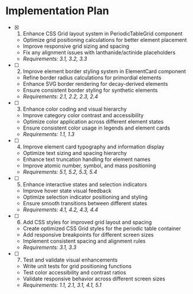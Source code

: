 # Implementation Plan

- [x] 1. Enhance CSS Grid layout system in PeriodicTableGrid component

  - Optimize grid positioning calculations for better element placement
  - Improve responsive grid sizing and spacing
  - Fix any alignment issues with lanthanide/actinide placeholders
  - _Requirements: 3.1, 3.2, 3.3_

- [ ] 2. Improve element border styling system in ElementCard component

  - Refine border radius calculations for primordial elements
  - Enhance SVG border rendering for decay-derived elements
  - Ensure consistent border styling for synthetic elements
  - _Requirements: 2.1, 2.2, 2.3, 2.4_

- [ ] 3. Enhance color coding and visual hierarchy

  - Improve category color contrast and accessibility
  - Optimize color application across different element states
  - Ensure consistent color usage in legends and element cards
  - _Requirements: 1.1, 1.3_

- [ ] 4. Improve element card typography and information display

  - Optimize text sizing and spacing hierarchy
  - Enhance text truncation handling for element names
  - Improve atomic number, symbol, and mass positioning
  - _Requirements: 5.1, 5.2, 5.3, 5.4_

- [ ] 5. Enhance interactive states and selection indicators

  - Improve hover state visual feedback
  - Optimize selection indicator positioning and styling
  - Ensure smooth transitions between different states
  - _Requirements: 4.1, 4.2, 4.3, 4.4_

- [ ] 6. Add CSS styles for improved grid layout and spacing

  - Create optimized CSS Grid styles for the periodic table container
  - Add responsive breakpoints for different screen sizes
  - Implement consistent spacing and alignment rules
  - _Requirements: 3.1, 3.3_

- [ ] 7. Test and validate visual enhancements
  - Write unit tests for grid positioning functions
  - Test color accessibility and contrast ratios
  - Validate responsive behavior across different screen sizes
  - _Requirements: 1.1, 2.1, 3.1, 4.1, 5.1_
